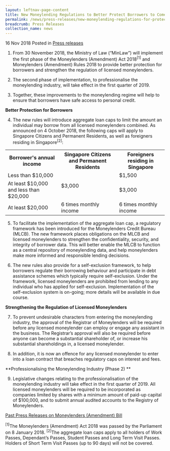 ```yaml
---
layout: leftnav-page-content
title: New Moneylending Regulations to Better Protect Borrowers to Come Into Force on 30 Nov 2018
permalink: /news/press-releases/new-moneylending-regulations-for-protection-of-borrowers
breadcrumb: Press Releases
collection_name: news
---
```


16 Nov 2018 Posted in [Press releases](/news/press-releases)

1. From 30 November 2018, the Ministry of Law (“MinLaw”) will implement the first phase of the Moneylenders (Amendment) Act 2018<sup>[1]</sup> and Moneylenders (Amendment) Rules 2018 to provide better protection for borrowers and strengthen the regulation of licensed moneylenders.

2. The second phase of implementation, to professionalise the moneylending industry, will take effect in the first quarter of 2019.

3. Together, these improvements to the moneylending regime will help to ensure that borrowers have safe access to personal credit.

**Better Protection for Borrowers**

4. The new rules will introduce aggregate loan caps to limit the amount an individual may borrow from all licensed moneylenders combined. As announced on 4 October 2018, the following caps will apply to Singapore Citizens and Permanent Residents, as well as foreigners residing in Singapore<sup>[2]</sup>:

<table class="table-h">
<tr>
<th>Borrower's annual income</th>
<th>Singapore Citizens and Permanent Residents</th>
<th>Foreigners residing in Singapore</th>
</tr>
<tr>
<td>Less than $10,000</td>
<td rowspan="2">$3,000</td>
<td>$1,500</td>
</tr>

<tr>
<td>At least $10,000 and less than $20,000</td>
<td>$3,000</td>
</tr>

<tr>
<td>At least $20,000</td>
<td>6 times monthly income</td>
<td>6 times monthly income</td>
</tr>

</table>

5. To facilitate the implementation of the aggregate loan cap, a regulatory framework has been introduced for the Moneylenders Credit Bureau (MLCB). The new framework places obligations on the MLCB and licensed moneylenders to strengthen the confidentiality, security, and integrity of borrower data. This will better enable the MLCB to function as a central repository of moneylending data, and help moneylenders make more informed and responsible lending decisions.

6. The new rules also provide for a self-exclusion framework, to help borrowers regulate their borrowing behaviour and participate in debt assistance schemes which typically require self-exclusion. Under the framework, licensed moneylenders are prohibited from lending to any individual who has applied for self-exclusion. Implementation of the self-exclusion system is on-going; more details will be available in due course.

**Strengthening the Regulation of Licensed Moneylenders**

7. To prevent undesirable characters from entering the moneylending industry, the approval of the Registrar of Moneylenders will be required before any licensed moneylender can employ or engage any assistant in the business. The Registrar’s approval will also be required before anyone can become a substantial shareholder of, or increase his substantial shareholdings in, a licensed moneylender.

8. In addition, it is now an offence for any licensed moneylender to enter into a loan contract that breaches regulatory caps on interest and fees.

**Professionalising the Moneylending Industry (Phase 2) **

9. Legislative changes relating to the professionalisation of the moneylending industry will take effect in the first quarter of 2019. All licensed moneylenders will be required to be incorporated as companies limited by shares with a minimum amount of paid-up capital of $100,000, and to submit annual audited accounts to the Registry of Moneylenders.

[Past Press Releases on Moneylenders (Amendment) Bill](#)

<sup>[1]</sup>The Moneylenders (Amendment) Act 2018 was passed by the Parliament on 8 January 2018.
<sup>[2]</sup>The aggregate loan caps apply to all holders of Work Passes, Dependant’s Passes, Student Passes and Long Term Visit Passes. Holders of Short Term Visit Passes (up to 90 days) will not be covered.
